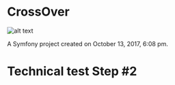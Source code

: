 CrossOver
=========

![alt text](https://insight.sensiolabs.com/projects/bbd2141f-6f78-41d9-901c-91d2ba88117b/big.png)

A Symfony project created on October 13, 2017, 6:08 pm.

# Technical test Step #2

